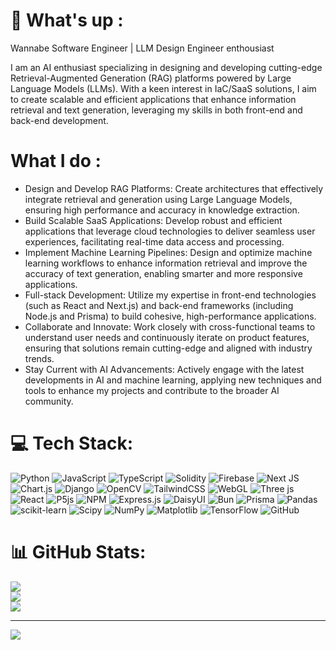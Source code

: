 # 💫 What's up : 
Wannabe Software Engineer | LLM Design Engineer enthousiast

I am an AI enthusiast specializing in designing and developing cutting-edge Retrieval-Augmented Generation (RAG) platforms powered by Large Language Models (LLMs). With a keen interest in IaC/SaaS solutions, I aim to create scalable and efficient applications that enhance information retrieval and text generation, leveraging my skills in both front-end and back-end development.

# What I do : 
 - Design and Develop RAG Platforms: Create architectures that effectively integrate retrieval and generation using Large Language Models, ensuring high performance and accuracy in knowledge extraction.
- Build Scalable SaaS Applications: Develop robust and efficient applications that leverage cloud technologies to deliver seamless user experiences, facilitating real-time data access and processing.
- Implement Machine Learning Pipelines: Design and optimize machine learning workflows to enhance information retrieval and improve the accuracy of text generation, enabling smarter and more responsive applications.
- Full-stack Development: Utilize my expertise in front-end technologies (such as React and Next.js) and back-end frameworks (including Node.js and Prisma) to build cohesive, high-performance applications.
- Collaborate and Innovate: Work closely with cross-functional teams to understand user needs and continuously iterate on product features, ensuring that solutions remain cutting-edge and aligned with industry trends.
- Stay Current with AI Advancements: Actively engage with the latest developments in AI and machine learning, applying new techniques and tools to enhance my projects and contribute to the broader AI community.



# 💻 Tech Stack:
 ![Python](https://img.shields.io/badge/python-3670A0?style=flat-square&logo=python&logoColor=ffdd54) ![JavaScript](https://img.shields.io/badge/javascript-%23323330.svg?style=flat-square&logo=javascript&logoColor=%23F7DF1E) ![TypeScript](https://img.shields.io/badge/typescript-%23007ACC.svg?style=flat-square&logo=typescript&logoColor=white) ![Solidity](https://img.shields.io/badge/Solidity-%23363636.svg?style=flat-square&logo=solidity&logoColor=white) ![Firebase](https://img.shields.io/badge/firebase-%23039BE5.svg?style=flat-square&logo=firebase) ![Next JS](https://img.shields.io/badge/Next-black?style=flat-square&logo=next.js&logoColor=white) ![Chart.js](https://img.shields.io/badge/chart.js-F5788D.svg?style=flat-square&logo=chart.js&logoColor=white) ![Django](https://img.shields.io/badge/django-%23092E20.svg?style=flat-square&logo=django&logoColor=white) ![OpenCV](https://img.shields.io/badge/opencv-%23white.svg?style=flat-square&logo=opencv&logoColor=white) ![TailwindCSS](https://img.shields.io/badge/tailwindcss-%2338B2AC.svg?style=flat-square&logo=tailwind-css&logoColor=white) ![WebGL](https://img.shields.io/badge/WebGL-990000?logo=webgl&logoColor=white&style=flat-square) ![Three js](https://img.shields.io/badge/threejs-black?style=flat-square&logo=three.js&logoColor=white) ![React](https://img.shields.io/badge/react-%2320232a.svg?style=flat-square&logo=react&logoColor=%2361DAFB) ![P5js](https://img.shields.io/badge/p5.js-ED225D?style=flat-square&logo=p5.js&logoColor=FFFFFF) ![NPM](https://img.shields.io/badge/NPM-%23CB3837.svg?style=flat-square&logo=npm&logoColor=white) ![Express.js](https://img.shields.io/badge/express.js-%23404d59.svg?style=flat-square&logo=express&logoColor=%2361DAFB) ![DaisyUI](https://img.shields.io/badge/daisyui-5A0EF8?style=flat-square&logo=daisyui&logoColor=white) ![Bun](https://img.shields.io/badge/Bun-%23000000.svg?style=flat-square&logo=bun&logoColor=white) ![Prisma](https://img.shields.io/badge/Prisma-3982CE?style=flat-square&logo=Prisma&logoColor=white) ![Pandas](https://img.shields.io/badge/pandas-%23150458.svg?style=flat-square&logo=pandas&logoColor=white) ![scikit-learn](https://img.shields.io/badge/scikit--learn-%23F7931E.svg?style=flat-square&logo=scikit-learn&logoColor=white) ![Scipy](https://img.shields.io/badge/SciPy-%230C55A5.svg?style=flat-square&logo=scipy&logoColor=%white) ![NumPy](https://img.shields.io/badge/numpy-%23013243.svg?style=flat-square&logo=numpy&logoColor=white) ![Matplotlib](https://img.shields.io/badge/Matplotlib-%23ffffff.svg?style=flat-square&logo=Matplotlib&logoColor=black) ![TensorFlow](https://img.shields.io/badge/TensorFlow-%23FF6F00.svg?style=flat-square&logo=TensorFlow&logoColor=white) ![GitHub](https://img.shields.io/badge/github-%23121011.svg?style=flat-square&logo=github&logoColor=white)
# 📊 GitHub Stats:
![](https://github-readme-stats.vercel.app/api?username=salignatmoandal&theme=gruvbox_light&hide_border=false&include_all_commits=false&count_private=false)<br/>
![](https://github-readme-streak-stats.herokuapp.com/?user=salignatmoandal&theme=gruvbox_light&hide_border=false)<br/>
![](https://github-readme-stats.vercel.app/api/top-langs/?username=salignatmoandal&theme=gruvbox_light&hide_border=false&include_all_commits=false&count_private=false&layout=compact)

---
[![](https://visitcount.itsvg.in/api?id=salignatmoandal&icon=10&color=5)](https://visitcount.itsvg.in)

<!-- Proudly created with GPRM ( https://gprm.itsvg.in ) -->
